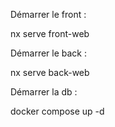 Démarrer le front :

nx serve front-web

Démarrer le back :

nx serve back-web

Démarrer la db :

docker compose up -d

